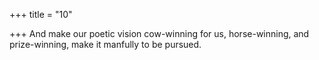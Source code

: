 +++
title = "10"

+++
And make our poetic vision cow-winning for us, horse-winning, and  prize-winning,
make it manfully to be pursued.